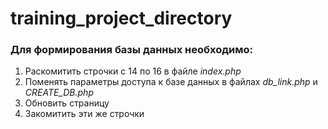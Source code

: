 # training_project_directory
### Для формирования базы данных необходимо:
1. Раскомитить строчки с 14 по 16 в файле *index.php*
2. Поменять параметры доступа к базе данных в файлах *db_link.php* и *CREATE_DB.php*
2. Обновить страницу
3. Закомитить эти же строчки